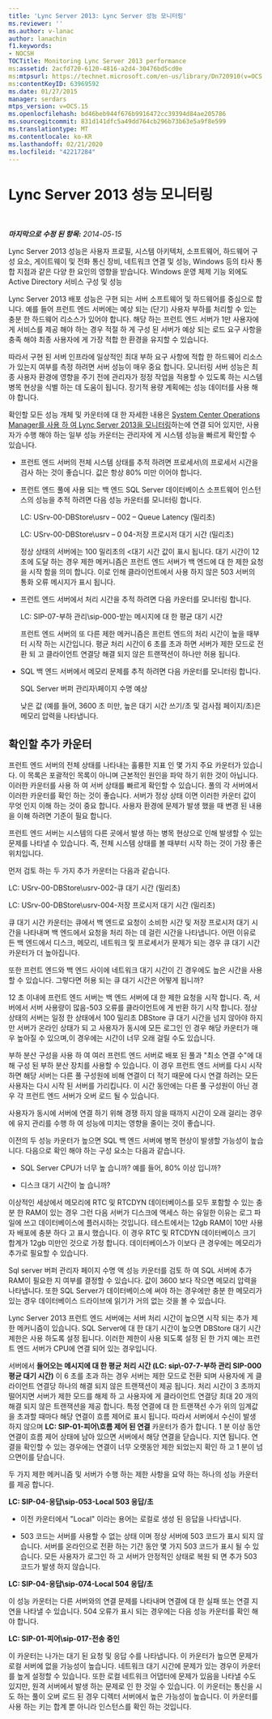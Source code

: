 ```yaml
---
title: 'Lync Server 2013: Lync Server 성능 모니터링'
ms.reviewer: ''
ms.author: v-lanac
author: lanachin
f1.keywords:
- NOCSH
TOCTitle: Monitoring Lync Server 2013 performance
ms:assetid: 2acfd720-6120-4816-a2d4-30476bd5cd0e
ms:mtpsurl: https://technet.microsoft.com/en-us/library/Dn720910(v=OCS.15)
ms:contentKeyID: 63969592
ms.date: 01/27/2015
manager: serdars
mtps_version: v=OCS.15
ms.openlocfilehash: bd46beb944f676b9916472cc39394d84ae205786
ms.sourcegitcommit: 831d141dfc5a49dd764cb296b73b63e5a9f8e599
ms.translationtype: MT
ms.contentlocale: ko-KR
ms.lasthandoff: 02/21/2020
ms.locfileid: "42217284"
---
```

<div data-xmlns="http://www.w3.org/1999/xhtml">

<div class="topic" data-xmlns="http://www.w3.org/1999/xhtml" data-msxsl="urn:schemas-microsoft-com:xslt" data-cs="https://msdn.microsoft.com/">

<div data-asp="https://msdn2.microsoft.com/asp">

# <a name="monitoring-lync-server-2013-performance"></a>Lync Server 2013 성능 모니터링

</div>

<div id="mainSection">

<div id="mainBody">

<span> </span>

_**마지막으로 수정 된 항목:** 2014-05-15_

Lync Server 2013 성능은 사용자 프로필, 시스템 아키텍처, 소프트웨어, 하드웨어 구성 요소, 게이트웨이 및 전화 통신 장비, 네트워크 연결 및 성능, Windows 등의 타사 통합 지점과 같은 다양 한 요인의 영향을 받습니다. Windows 운영 체제 기능 외에도 Active Directory 서비스 구성 및 성능

Lync Server 2013 배포 성능은 구현 되는 서버 소프트웨어 및 하드웨어를 중심으로 합니다. 예를 들어 프런트 엔드 서버에는 예상 되는 (단기) 사용자 부하를 처리할 수 있는 충분 한 하드웨어 리소스가 있어야 합니다. 해당 하는 프런트 엔드 서버가 1만 사용자에 게 서비스를 제공 해야 하는 경우 적절 하 게 구성 된 서버가 예상 되는 로드 요구 사항을 충족 해야 최종 사용자에 게 가장 적합 한 환경을 유지할 수 있습니다.

따라서 구현 된 서버 인프라에 일상적인 최대 부하 요구 사항에 적합 한 하드웨어 리소스가 있는지 여부를 측정 하려면 서버 성능이 매우 중요 합니다. 모니터링 서버 성능은 최종 사용자 환경에 영향을 주기 전에 관리자가 정정 작업을 적용할 수 있도록 하는 시스템 병목 현상을 식별 하는 데 도움이 됩니다. 장기적 용량 계획에는 성능 데이터를 사용 해야 합니다.

확인할 모든 성능 개체 및 카운터에 대 한 자세한 내용은 [System Center Operations Manager를 사용 하 여 Lync Server 2013을 모니터링](lync-server-2013-monitoring-lync-server-with-system-center-operations-manager.md)하는에 연결 되어 있지만, 사용자가 수행 해야 하는 일부 성능 카운터는 관리자에 게 시스템 성능을 빠르게 확인할 수 있습니다.

  - 프런트 엔드 서버의 전체 시스템 상태를 추적 하려면 프로세서\\의 프로세서 시간을 검사 하는 것이 좋습니다. 값은 항상 80% 미만 이어야 합니다.

  - 프런트 엔드 풀에 사용 되는 백 엔드 SQL Server 데이터베이스 소프트웨어 인스턴스의 성능을 추적 하려면 다음 성능 카운터를 모니터링 합니다.
    
    LC: USrv-00-DBStore\\usrv – 002 – Queue Latency (밀리초)
    
    LC: USrv-00-DBStore\\usrv – 0 04-저장 프로시저 대기 시간 (밀리초)
    
    정상 상태의 서버에는 100 밀리초의 \<대기 시간 값이 표시 됩니다. 대기 시간이 12 초에 도달 하는 경우 제한 메커니즘은 프런트 엔드 서버가 백 엔드에 대 한 제한 요청을 시작 함을 의미 합니다. 이로 인해 클라이언트에서 사용 하지 않은 503 서버의 통화 오류 메시지가 표시 됩니다.

  - 프런트 엔드 서버에서 처리 시간을 추적 하려면 다음 카운터를 모니터링 합니다.
    
    LC: SIP-07-부하 관리\\sip-000-받는 메시지에 대 한 평균 대기 시간
    
    프런트 엔드 서버의 또 다른 제한 메커니즘은 프런트 엔드의 처리 시간이 높을 때부터 시작 하는 시간입니다. 평균 처리 시간이 6 초를 초과 하면 서버가 제한 모드로 전환 되 고 클라이언트 연결당 해결 되지 않은 트랜잭션이 하나만 허용 됩니다.

  - SQL 백 엔드 서버에서 메모리 문제를 추적 하려면 다음 카운터를 모니터링 합니다.
    
    SQL Server 버퍼 관리자\\페이지 수명 예상
    
    낮은 값 (예를 들어, 3600 초 미만, 높은 대기 시간 쓰기/초 및 검사점 페이지/초)은 메모리 압력을 나타냅니다.

<div>

## <a name="additional-counters-to-view"></a>확인할 추가 카운터

프런트 엔드 서버의 전체 상태를 나타내는 훌륭한 지표 인 몇 가지 주요 카운터가 있습니다. 이 목록은 포괄적인 목록이 아니며 근본적인 원인을 파악 하기 위한 것이 아닙니다. 이러한 카운터를 사용 하 여 서버 상태를 빠르게 확인할 수 있습니다. 풀의 각 서버에서 이러한 카운터를 확인 하는 것이 좋습니다. 서버가 정상 상태 이면 이러한 카운터 값이 무엇 인지 이해 하는 것이 중요 합니다. 사용자 환경에 문제가 발생 했을 때 변경 된 내용을 이해 하려면 기준이 필요 합니다.

프런트 엔드 서버는 시스템의 다른 곳에서 발생 하는 병목 현상으로 인해 발생할 수 있는 문제를 나타낼 수 있습니다. 즉, 전체 시스템 상태를 볼 때부터 시작 하는 것이 가장 좋은 위치입니다.

먼저 검토 하는 두 가지 추가 카운터는 다음과 같습니다.

LC: USrv-00-DBStore\\usrv-002-큐 대기 시간 (밀리초)

LC: USrv-00-DBStore\\usrv-004-저장 프로시저 대기 시간 (밀리초)

큐 대기 시간 카운터는 큐에서 백 엔드로 요청이 소비한 시간 및 저장 프로시저 대기 시간을 나타내며 백 엔드에서 요청을 처리 하는 데 걸린 시간을 나타냅니다. 어떤 이유로 든 백 엔드에서 디스크, 메모리, 네트워크 및 프로세서가 문제가 되는 경우 큐 대기 시간 카운터가 더 높아집니다.

또한 프런트 엔드와 백 엔드 사이에 네트워크 대기 시간이 긴 경우에도 높은 시간을 사용할 수 있습니다. 그렇다면 허용 되는 큐 대기 시간은 어떻게 됩니까?

12 초 이내에 프런트 엔드 서버는 백 엔드 서버에 대 한 제한 요청을 시작 합니다. 즉, 서버에서 서버 사용량이 많음-503 오류를 클라이언트에 게 반환 하기 시작 합니다. 정상 상태의 서버는 일정 한 상태에서 100 밀리초 DBStore 큐 대기 시간을 넘지 않아야 하지만 서버가 온라인 상태가 되 고 사용자가 동시에 모든 로그인 인 경우 해당 카운터가 매우 높아질 수 있으며,이 경우에는 시간이 너무 오래 걸릴 수도 있습니다.

부하 분산 구성을 사용 하 여 여러 프런트 엔드 서버로 배포 된 풀과 "최소 연결 수"에 대해 구성 된 부하 분산 장치를 사용할 수 있습니다. 이 경우 프런트 엔드 서버를 다시 시작 하면 해당 서버는 다른 풀 구성원에 비해 연결이 더 적기 때문에 다시 연결 하려는 모든 사용자는 다시 시작 된 서버를 가리킵니다. 이 시간 동안에는 다른 풀 구성원이 아닌 경우 각 프런트 엔드 서버가 오버 로드 될 수 있습니다.

사용자가 동시에 서버에 연결 하기 위해 경쟁 하지 않을 때까지 시간이 오래 걸리는 경우에 유지 관리를 수행 하 여 성능에 미치는 영향을 줄이는 것이 좋습니다.

이전의 두 성능 카운터가 높으면 SQL 백 엔드 서버에 병목 현상이 발생할 가능성이 높습니다. 다음으로 확인 해야 하는 구성 요소는 다음과 같습니다.

  - SQL Server CPU가 너무 높 습니까? 예를 들어, 80% 이상 입니까?

  - 디스크 대기 시간이 높 습니까?

이상적인 세상에서 메모리에 RTC 및 RTCDYN 데이터베이스를 모두 포함할 수 있는 충분 한 RAM이 있는 경우 그런 다음 서버가 디스크에 액세스 하는 유일한 이유는 로그 파일에 쓰고 데이터베이스에 플러시하는 것입니다. 테스트에서는 12gb RAM이 10만 사용자 배포에 충분 하다 고 표시 했습니다. 이 경우 RTC 및 RTCDYN 데이터베이스 크기 합계가 12gb 미만인 것으로 가정 합니다. 데이터베이스가 이보다 큰 경우에는 메모리가 추가로 필요할 수 있습니다.

Sql server 버퍼 관리자 페이지 수명 액 성능 카운터를 검토 하 여 SQL 서버에 추가 RAM이 필요한 지 여부를 결정할 수 있습니다. 값이 3600 보다 작으면 메모리 압력을 나타냅니다. 또한 SQL Server가 데이터베이스에 써야 하는 경우에만 충분 한 메모리가 있는 경우 데이터베이스 드라이브에 읽기가 거의 없는 것을 볼 수 있습니다.

Lync Server 2013 프런트 엔드 서버에는 서버 처리 시간이 높으면 시작 되는 추가 제한 메커니즘이 있습니다. SQL Server에 대 한 대기 시간이 높으면 DBStore 대기 시간 제한은 사용 하도록 설정 됩니다. 이러한 제한이 사용 되도록 설정 된 한 가지 예는 프런트 엔드 서버가 CPU에 연결 되어 있는 경우입니다.

서버에서 **들어오는 메시지에 대 한 평균 처리 시간 (LC: sip\\-07-7-부하 관리 SIP-000 평균 대기 시간)** 이 6 초를 초과 하는 경우 서버는 제한 모드로 전환 되며 사용자에 게 클라이언트 연결당 하나의 해결 되지 않은 트랜잭션이 제공 됩니다. 처리 시간이 3 초까지 떨어지면 서버가 제한 모드를 해제 하 고 사용자에 게 클라이언트 연결당 최대 20 개의 해결 되지 않은 트랜잭션을 제공 합니다. 특정 연결에 대 한 트랜잭션 수가 위의 임계값을 초과할 때마다 해당 연결이 흐름 제어로 표시 됩니다. 따라서 서버에서 수신이 발생 하지 않으며 **LC: SIP-01-피어\\흐름 제어 된 연결** 카운터가 증가 합니다. 1 분 이상 동안 연결이 흐름 제어 상태에 남아 있으면 서버에서 해당 연결을 닫습니다. 지연 됩니다. 연결을 확인할 수 있는 경우에는 연결이 너무 오랫동안 제한 되었는지 확인 하 고 1 분이 넘으면이를 닫습니다.

두 가지 제한 메커니즘 및 서버가 수행 하는 제한 사항을 요약 하는 하나의 성능 카운터를 제공 합니다.

**LC: SIP-04-응답\\sip-053-Local 503 응답/초**

  - 이전 카운터에서 "Local" 이라는 용어는 로컬로 생성 된 응답을 나타냅니다.

  - 503 코드는 서버를 사용할 수 없는 상태 이며 정상 서버에 503 코드가 표시 되지 않습니다. 서버를 온라인으로 전환 하는 기간 동안 몇 가지 503 코드가 표시 될 수 있습니다. 모든 사용자가 로그인 하 고 서버가 안정적인 상태로 복원 되 면 추가 503 코드가 발생 하지 않습니다.

**LC: SIP-04-응답\\sip-074-Local 504 응답/초**

이 성능 카운터는 다른 서버와의 연결 문제를 나타내며 연결에 대 한 실패 또는 연결 지연을 나타낼 수 있습니다. 504 오류가 표시 되는 경우에는 다음 성능 카운터를 확인 해야 합니다.

**LC: SIP-01-피어\\sip-017-전송 중인**

이 카운터는 나가는 대기 된 요청 및 응답 수를 나타냅니다. 이 카운터가 높으면 문제가 로컬 서버에 없을 가능성이 높습니다. 네트워크 대기 시간에 문제가 있는 경우이 카운터를 높게 설정할 수 있습니다. 또한 로컬 네트워크 어댑터에 문제가 있음을 나타낼 수도 있지만, 원격 서버에서 발생 하는 문제로 인 한 것일 수 있습니다. 이 카운터는 통신을 시도 하는 풀이 오버 로드 된 경우 디렉터 서버에서 높은 가능성이 높습니다. 이 카운터를 사용 하는 키는 합계 뿐 아니라 인스턴스를 확인 하는 것입니다.

</div>

</div>

<span> </span>

</div>

</div>

</div>

